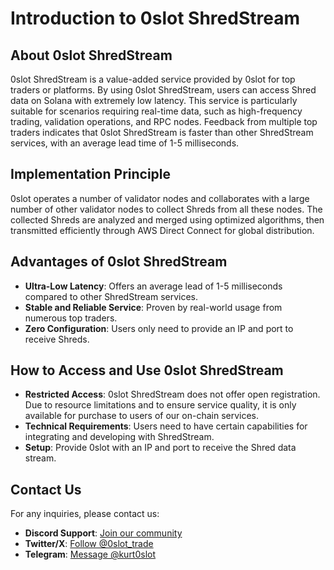 # Introduction to 0slot ShredStream

## About 0slot ShredStream
0slot ShredStream is a value-added service provided by 0slot for top traders or platforms. By using 0slot ShredStream, users can access Shred data on Solana with extremely low latency. This service is particularly suitable for scenarios requiring real-time data, such as high-frequency trading, validation operations, and RPC nodes. Feedback from multiple top traders indicates that 0slot ShredStream is faster than other ShredStream services, with an average lead time of 1-5 milliseconds.

## Implementation Principle
0slot operates a number of validator nodes and collaborates with a large number of other validator nodes to collect Shreds from all these nodes. The collected Shreds are analyzed and merged using optimized algorithms, then transmitted efficiently through AWS Direct Connect for global distribution.

## Advantages of 0slot ShredStream
- **Ultra-Low Latency**: Offers an average lead of 1-5 milliseconds compared to other ShredStream services.
- **Stable and Reliable Service**: Proven by real-world usage from numerous top traders.
- **Zero Configuration**: Users only need to provide an IP and port to receive Shreds.

## How to Access and Use 0slot ShredStream
- **Restricted Access**: 0slot ShredStream does not offer open registration. Due to resource limitations and to ensure service quality, it is only available for purchase to users of our on-chain services.
- **Technical Requirements**: Users need to have certain capabilities for integrating and developing with ShredStream.
- **Setup**: Provide 0slot with an IP and port to receive the Shred data stream.

## Contact Us
For any inquiries, please contact us:
- **Discord Support**: [Join our community](https://discord.com/invite/Qd6txfyS)  
- **Twitter/X**: [Follow @0slot_trade](https://x.com/0slot_trade)  
- **Telegram**: [Message @kurt0slot](https://t.me/kurt0slot)  

